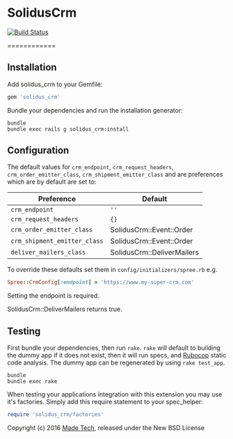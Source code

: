 SolidusCrm
==========

[![Build Status](https://travis-ci.org/madetech/solidus_crm.svg?branch=master)](https://travis-ci.org/madetech/solidus_crm)

============

Installation
------------

Add solidus_crm to your Gemfile:

```ruby
gem 'solidus_crm'
```

Bundle your dependencies and run the installation generator:

```shell
bundle
bundle exec rails g solidus_crm:install
```

Configuration
-------------
The default values for `crm_endpoint`, `crm_request_headers`, `crm_order_emitter_class`, `crm_shipment_emitter_class` and are preferences which are by default are set to:

| Preference                   | Default                    |
|------------------------------|----------------------------|
| `crm_endpoint`               | `''`                       |
| `crm_request_headers`        | `{}`                       |
| `crm_order_emitter_class`    | SolidusCrm::Event::Order   |
| `crm_shipment_emitter_class` | SolidusCrm::Event::Order   |
| `deliver_mailers_class`      | SolidusCrm::DeliverMailers |

To override these defaults set them in `config/initializers/spree.rb` e.g.

```ruby
Spree::CrmConfig[:endpoint] = 'https://www.my-super-crm.com'
```

Setting the endpoint is required.

SolidusCrm::DeliverMailers returns true.

Testing
-------

First bundle your dependencies, then run `rake`. `rake` will default to building the dummy app if it does not exist, then it will run specs, and [Rubocop](https://github.com/bbatsov/rubocop) static code analysis. The dummy app can be regenerated by using `rake test_app`.

```shell
bundle
bundle exec rake
```

When testing your applications integration with this extension you may use it's factories.
Simply add this require statement to your spec_helper:

```ruby
require 'solidus_crm/factories'
```

Copyright (c) 2016 [Made Tech](https://www.madetech.com), released under the New BSD License

